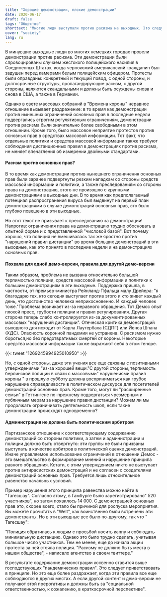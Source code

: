 ```yaml
---
title: "Хорошие демонстрации, плохие демонстрации"
date: 2020-06-17
draft: false
tags: "Общество"
shorttext: "Многие люди выступали против расизма на выходных. Это следует приветствовать, но оно проясняет неравное обращение."
cover: "society"
lang: ru
---
```


В минувшие выходные люди во многих немецких городах провели демонстрации против расизма. Эти демонстрации были спровоцированы случаем жестокого полицейского насилия в Соединенных Штатах, когда чернокожий американский гражданин был задушен перед камерами белым полицейским офицером. Протесты были оправданы: конкретный и текущий повод, с одной стороны, и долгосрочные структуры, пропагандирующие расизм, с другой стороны, являются скандальными и должны быть осуждены снова и снова в США, а также в Германии.

Однако в свете массовых собраний в "Времена короны" неравное отношение вызывает раздражение: в то время как демонстрации против нынешних ограничений основных прав в последние недели подвергались строгим регулятивным ограничениям, демонстрации против расизма были значительно более свободными в этом отношении. Кроме того, было массовое неприятие протестов против основных прав в средствах массовой информации. Тот факт, что отдельные политики и средства массовой информации также требуют соблюдения дистанционных правил в демонстрациях против расизма, не меняет впечатления об измерении двойными стандартами.

#### Расизм против основных прав?

В то время как демонстрации против нынешнего ограничения основных прав были заранее подвергнуты резким нападкам со стороны средств массовой информации и политики, а также преследованиям со стороны права на демонстрацию, этого не произошло с крупными демонстрациями в выходные дни. В то время как предполагаемый потенциал распространения вируса был выдвинут на первый план демонстрациями в случае демонстраций основных прав, это было глубоко повешено в эти выходные.

Но этот текст не призывает к преследованию за демонстрации! Напротив: ограничения права на демонстрацию трудно обосновать в опытной форме и с представленной "числовой базой". Вот почему хорошо, что полиция не вмешивалась так же яростно против "нарушений правил дистанции" во время больших демонстраций в эти выходные, как это принято в последние недели и на демонстрациях основных прав.

#### Похвала для одной демо-версии, правила для другой демо-версии

Таким образом, проблема не вызвана относительно большой терпимостью полиции, средств массовой информации и политики к большим демонстрациям в эти выходные. Поддержка пришла, в частности, от премьер-министра Рейнланд-Пфальца малу Дрейера: "я благодарю тех, кто сегодня выступает против этого и кто живет каждый день, что достоинство человека неприкосновенно. И каждый человек тоже."Проблема возникает из-за неравного обращения. Тот Демос опыт плохой пресс, грубости полиции и правил регулирования. Другая сторона теперь слабо контролируется из-за документированных массовых "нарушений дистанции". Отеческая критика демонстраций выходного дня исходит от Карла Лаутербаха (СДПГ) или Йенса Шпана (ХДС). Опасность коронной пандемии не устранена. С расизмом нужно бороться,но без предотвратимых смертей от короны. Некоторые средства массовой информации также выражают себя в этом теноре.

{{< tweet "1269245994925010950" >}}

Но, с одной стороны, даже эти учения все еще связаны с позитивными утверждениями "из-за хорошей вещи."С другой стороны, терпимость берлинской полиции в связи с массовыми" нарушениями правил короны " в прошлую субботу должна восприниматься как грубое нарушение справедливости в политическом дискурсе для посетителей демонстраций основных прав. Кроме того, могут ли "расширенные семьи" в Геттингене по-прежнему подвергаться чрезмерным и публичным мерам за нарушение правил дистанции? Можем ли мы продолжать ограничивать деятельность школ, если такие демонстрации происходят одновременно?

#### Администрация не должна быть политическим арбитром

Партизанское отношение к соответствующему содержанию демонстраций со стороны политики, а затем и администрации и полиции должно быть отвергнуто: эти группы не были призваны выступать в качестве арбитров в политической оценке демонстраций. Иначе управляемое использование ограничений в отношении Демос - это вмешательство в формирование мнений и нарушение принципа равного обращения. Кстати, с этим утверждением никто не выступает против антирасистских демонстраций и не согласен с создателями демонстраций основных прав. Требуется лишь относительное равенство начальных условий.

Пример нарушения этого принципа равенства можно найти в "Тагесшау". Согласно этому, в Гамбурге было зарегистрировано" 520 участников", но затем появилось 14 000. С демонстрацией основных прав это, скорее всего, стало бы причиной для роспуска мероприятия. Вы можете прочитать в "Welt", как воинственно были встречены эти демонстранты. Но в эти выходные все было по-другому, так что " Тагесшау":

"Полиция обратилась к людям с просьбой носить каппу и соблюдать минимальную дистанцию. Однако это было трудно сделать, учитывая большое число участников. Тем не менее, еще до начала акции протеста за ней стояла полиция. "Расизму не должно быть места в нашем обществе", - написало агентство в своем твиттере."

В результате содержание демонстрации косвенно ставится выше господствующих "пандемических правил". Это следует приветствовать в принципе. Но это еще более раздражает, когда эти правила все еще соблюдаются в других местах. А если другой контент и демо-версии не получают этой прерогативы и должны быть за "социальной ответственностью, к сожалению, в краткосрочной перспективе".
